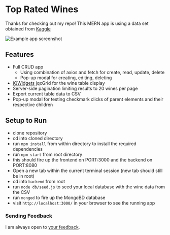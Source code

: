 # Top Rated Wines
Thanks for checking out my repo! This MERN app is using a data set obtained from [Kaggle](https://www.kaggle.com/)

![Example app screenshot](/example_screenshot.png "Title")

## Features
* Full CRUD app
  * Using combination of axios and fetch for create, read, update, delete
  * Pop-up modal for creating, editing, deleting
* [jQWidgets](https://www.jqwidgets.com/) jqxGrid for the wine table display
* Server-side pagination limiting results to 20 wines per page
* Export current table data to CSV
* Pop-up modal for testing checkmark clicks of parent elements and their respective children

## Setup to Run
* clone repository
* cd into cloned directory
* run `npm install` from within directory to install the required dependencies 
* run `npm start` from root directory
 * this should fire up the frontend on PORT:3000 and the backend on PORT:8080
* Open a new tab within the current terminal session (new tab should still be in root)
* cd into `backend` from root
* run `node db/seed.js` to seed your local database with the wine data from the CSV 
* run `mongod` to fire up the MongoBD database
* visit `http://localhost:3000/` in your browser to see the running app

### Sending Feedback
I am always open to [your feedback](https://github.com/kjkeaston/top-rated-wines/issues).

